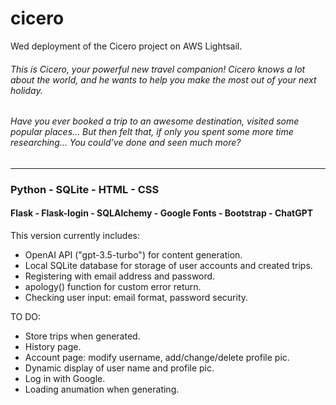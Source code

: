 # cicero

Wed deployment of the Cicero project on AWS Lightsail.

###### This is Cicero, your powerful new travel companion! Cicero knows a lot about the world, and he wants to help you make the most out of your next holiday.

###### Have you ever booked a trip to an awesome destination, visited some popular places… But then felt that, if only you spent some more time researching… You could’ve done and seen much more?

----------------------------------------------------------------------------------------------------------------------------

### Python - SQLite - HTML - CSS
#### Flask - Flask-login - SQLAlchemy - Google Fonts - Bootstrap - ChatGPT

This version currently includes:
- OpenAI API ("gpt-3.5-turbo") for content generation.
- Local SQLite database for storage of user accounts and created trips.
- Registering with email address and password.
- apology() function for custom error return.
- Checking user input: email format, password security.

TO DO:
- Store trips when generated.
- History page.
- Account page: modify username, add/change/delete profile pic.
- Dynamic display of user name and profile pic.
- Log in with Google.
- Loading anumation when generating.
